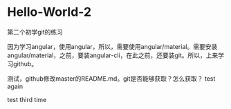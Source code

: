 # Hello-World-2
第二个初学git的练习

因为学习angular，使用angular，所以，需要使用angular/material。需要安装angular/material，之前，要装angular-cli，在此之前，还要装git。所以，上来学习github。

测试，github修改master的README.md。git是否能够获取？怎么获取？
test again

test third time
